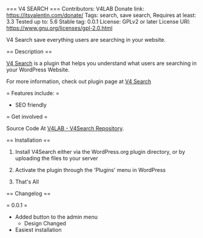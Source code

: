 === V4 SEARCH ===
Contributors: V4LAB
Donate link: https://itsvalentin.com/donate/
Tags: search, save search, 
Requires at least: 3.3
Tested up to: 5.6
Stable tag: 0.0.1
License: GPLv2 or later
License URI: https://www.gnu.org/licenses/gpl-2.0.html



V4 Search save everything users are searching in your website.



== Description ==



[V4 Search](https://itsvalentin.com/v4_search/) is a plugin that helps you understand what users are searching in your WordPress Website.



For more information, check out plugin page at [V4 Search](https://itsvalentin.com/v4_search/)



= Features include: =



* SEO friendly


= Get involved =



Source Code At [V4LAB - V4Search Repository](https://github.com/V4LAB/V4Search).



== Installation ==



1. Install V4Search either via the WordPress.org plugin directory, or by uploading the files to your server

2. Activate the plugin through the 'Plugins' menu in WordPress

3. That's All


== Changelog ==


= 0.0.1 =
* Added button to the admin menu
	- Design Changed
* Easiest installation
